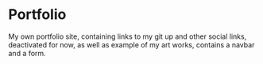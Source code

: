 # Portfolio
 My own portfolio site, containing links to my git up and other social links, deactivated for now,  as well as example of my art works, contains a navbar and a form.
